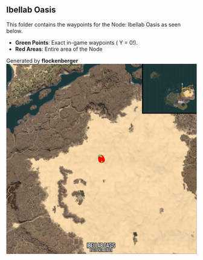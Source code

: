 ## Ibellab Oasis
This folder contains the waypoints for the Node: Ibellab Oasis as seen below.

- **Green Points**: Exact in-game waypoints ( Y = 0!).
- **Red Areas**: Entire area of the Node

Generated by **flockenberger**
![by_flockenberger](./Preview.webp)